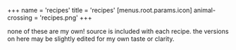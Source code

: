 +++
name = 'recipes'
title = 'recipes'
[menus.root.params.icon]
  animal-crossing = 'recipes.png'
+++

none of these are my own! source is included with each recipe. the versions on here may be slightly edited for my own taste or clarity.